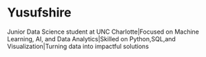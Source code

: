 # Yusufshire
Junior Data Science student at UNC Charlotte|Focused on Machine Learning, AI, and Data Analytics|Skilled on Python,SQL,and Visualization|Turning data into impactful solutions

